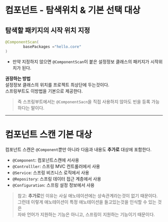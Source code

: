 컴포넌트 - 탐색위치 & 기본 선택 대상
===============================

## 탐색할 패키지의 시작 위치 지정
```java
@ComponentScan(
        basePackages ="hello.core"
)
```
* 만약 지정하지 않으면 `@ComponentScan`이 붙은 설정정보 클래스의 패키지가 시작위치가 된다.

**권장하는 방법**  
설정정보 클래스의 위치를 프로젝트 최상단에 두는것이다.    
스프링부트도 이방법을 기본으로 제공한다.
> 즉 스프링부트에서는 `@ComponentSacn`을 직접 사용하지 않아도 빈을 등록 가능하다는 말이다.

--------------------------------

컴포넌트 스캔 기본 대상
===================

컴포넌트 스캔은 `@Component`뿐만 아니라 다음과 내용도 **추가로** 대상에 포함한다.    
* `@Component`: 컴포넌트스캔에 서사용    
* `@Controlller`: 스프링 MVC 컨트롤러에서 사용    
* `@Service`: 스프링 비즈니스 로직에서 사용    
* `@Repository`: 스프링 데이터 접근 계층에서 사용    
* `@Configuration`: 스프링 설정 정보에서 사용   

> 참고: **추가로**인 이유는 사실 애노테이션에는 상속관계라는것이 없기 때문이다.    
> 그런데 이렇게 애노테이션이 특정 애노테이션을 들고있는것을 인식할 수 있는 것은    
> 자바 언어가 지원하는 기능은 아니고, 스프링이 지원하는 기능이기 때문이다.